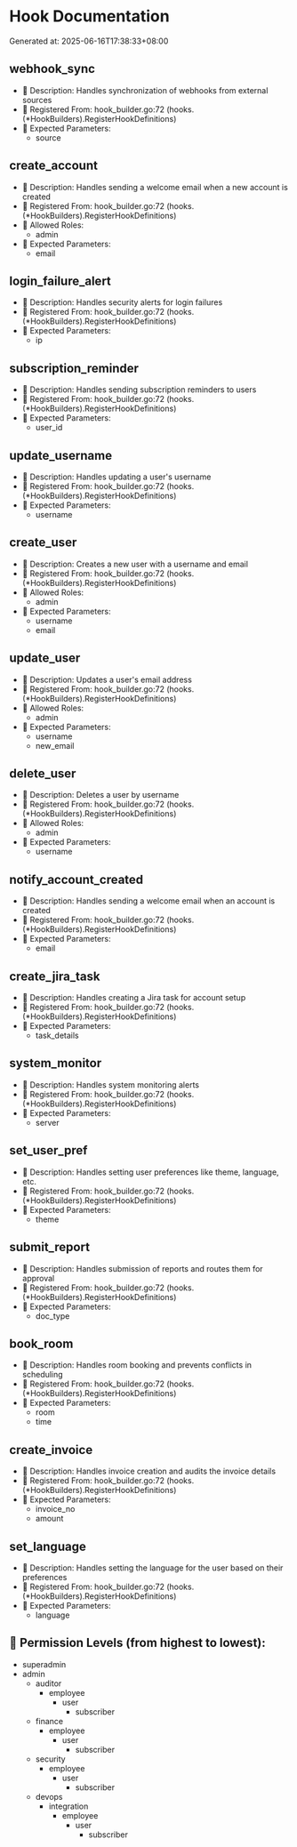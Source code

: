 # Hook Documentation

Generated at: 2025-06-16T17:38:33+08:00

## webhook_sync
- 📄 Description: Handles synchronization of webhooks from external sources
- 🔗 Registered From: hook_builder.go:72 (hooks.(*HookBuilders).RegisterHookDefinitions)
- 🎯 Expected Parameters:
  - source

## create_account
- 📄 Description: Handles sending a welcome email when a new account is created
- 🔗 Registered From: hook_builder.go:72 (hooks.(*HookBuilders).RegisterHookDefinitions)
- 👥 Allowed Roles:
  - admin
- 🎯 Expected Parameters:
  - email

## login_failure_alert
- 📄 Description: Handles security alerts for login failures
- 🔗 Registered From: hook_builder.go:72 (hooks.(*HookBuilders).RegisterHookDefinitions)
- 🎯 Expected Parameters:
  - ip

## subscription_reminder
- 📄 Description: Handles sending subscription reminders to users
- 🔗 Registered From: hook_builder.go:72 (hooks.(*HookBuilders).RegisterHookDefinitions)
- 🎯 Expected Parameters:
  - user_id

## update_username
- 📄 Description: Handles updating a user's username
- 🔗 Registered From: hook_builder.go:72 (hooks.(*HookBuilders).RegisterHookDefinitions)
- 🎯 Expected Parameters:
  - username

## create_user
- 📄 Description: Creates a new user with a username and email
- 🔗 Registered From: hook_builder.go:72 (hooks.(*HookBuilders).RegisterHookDefinitions)
- 👥 Allowed Roles:
  - admin
- 🎯 Expected Parameters:
  - username
  - email

## update_user
- 📄 Description: Updates a user's email address
- 🔗 Registered From: hook_builder.go:72 (hooks.(*HookBuilders).RegisterHookDefinitions)
- 👥 Allowed Roles:
  - admin
- 🎯 Expected Parameters:
  - username
  - new_email

## delete_user
- 📄 Description: Deletes a user by username
- 🔗 Registered From: hook_builder.go:72 (hooks.(*HookBuilders).RegisterHookDefinitions)
- 👥 Allowed Roles:
  - admin
- 🎯 Expected Parameters:
  - username

## notify_account_created
- 📄 Description: Handles sending a welcome email when an account is created
- 🔗 Registered From: hook_builder.go:72 (hooks.(*HookBuilders).RegisterHookDefinitions)
- 🎯 Expected Parameters:
  - email

## create_jira_task
- 📄 Description: Handles creating a Jira task for account setup
- 🔗 Registered From: hook_builder.go:72 (hooks.(*HookBuilders).RegisterHookDefinitions)
- 🎯 Expected Parameters:
  - task_details

## system_monitor
- 📄 Description: Handles system monitoring alerts
- 🔗 Registered From: hook_builder.go:72 (hooks.(*HookBuilders).RegisterHookDefinitions)
- 🎯 Expected Parameters:
  - server

## set_user_pref
- 📄 Description: Handles setting user preferences like theme, language, etc.
- 🔗 Registered From: hook_builder.go:72 (hooks.(*HookBuilders).RegisterHookDefinitions)
- 🎯 Expected Parameters:
  - theme

## submit_report
- 📄 Description: Handles submission of reports and routes them for approval
- 🔗 Registered From: hook_builder.go:72 (hooks.(*HookBuilders).RegisterHookDefinitions)
- 🎯 Expected Parameters:
  - doc_type

## book_room
- 📄 Description: Handles room booking and prevents conflicts in scheduling
- 🔗 Registered From: hook_builder.go:72 (hooks.(*HookBuilders).RegisterHookDefinitions)
- 🎯 Expected Parameters:
  - room
  - time

## create_invoice
- 📄 Description: Handles invoice creation and audits the invoice details
- 🔗 Registered From: hook_builder.go:72 (hooks.(*HookBuilders).RegisterHookDefinitions)
- 🎯 Expected Parameters:
  - invoice_no
  - amount

## set_language
- 📄 Description: Handles setting the language for the user based on their preferences
- 🔗 Registered From: hook_builder.go:72 (hooks.(*HookBuilders).RegisterHookDefinitions)
- 🎯 Expected Parameters:
  - language

## 🔐 Permission Levels (from highest to lowest):
- superadmin
- admin
  - auditor
    - employee
      - user
        - subscriber
  - finance
    - employee
      - user
        - subscriber
  - security
    - employee
      - user
        - subscriber
  - devops
    - integration
      - employee
        - user
          - subscriber

